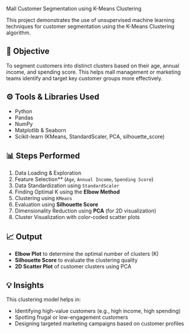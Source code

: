 Mall Customer Segmentation using K-Means Clustering

This project demonstrates the use of unsupervised machine learning techniques for customer segmentation using the K-Means Clustering algorithm. 


## 📌 Objective

To segment customers into distinct clusters based on their age, annual income, and spending score. This helps mall management or marketing teams identify and target key customer groups more effectively.


## ⚙️ Tools & Libraries Used

- Python
- Pandas
- NumPy
- Matplotlib & Seaborn
- Scikit-learn (KMeans, StandardScaler, PCA, silhouette_score)


## 📊 Steps Performed

1. Data Loading & Exploration
2. Feature Selection** (`Age`, `Annual Income`, `Spending Score`)
3. Data Standardization using `StandardScaler`
4. Finding Optimal K using the **Elbow Method**
5. Clustering using `KMeans`
6. Evaluation using **Silhouette Score**
7. Dimensionality Reduction using **PCA** (for 2D visualization)
8. Cluster Visualization with color-coded scatter plots


## 📈 Output

- **Elbow Plot** to determine the optimal number of clusters (K)
- **Silhouette Score** to evaluate the clustering quality
- **2D Scatter Plot** of customer clusters using PCA



## 💡 Insights

This clustering model helps in:
- Identifying high-value customers (e.g., high income, high spending)
- Spotting frugal or low-engagement customers
- Designing targeted marketing campaigns based on customer profiles



